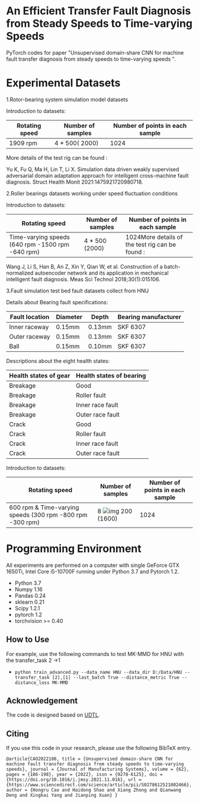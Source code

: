 # An Efficient Transfer Fault Diagnosis  from Steady Speeds to Time-varying Speeds

PyTorch codes for paper "Unsupervised domain-share CNN for machine fault transfer diagnosis from steady speeds to time-varying speeds ".

# Experimental Datasets

1.Rotor-bearing system simulation model datasets 

Introduction to datasets:

| Rotating speed | Number of samples | Number of points in each sample |
| -------------- | ----------------- | ------------------------------- |
| 1909 rpm       | 4 * 500( 2000)    | 1024                            |

More details of the test rig can be found : 

Yu K, Fu Q, Ma H, Lin T, Li X. Simulation data driven weakly supervised adversarial domain adaptation approach for intelligent cross-machine fault diagnosis. Struct Health Monit 2021:1475921720980718. 

2.Roller bearings datasets working under speed fluctuation conditions

Introduction to datasets:

| Rotating speed                                   | Number of samples | Number of points in each sample                 |
| ------------------------------------------------ | ----------------- | ----------------------------------------------- |
| Time-varying speeds (640 rpm -1500 rpm -640 rpm) | 4 * 500 (2000)    | 1024More details of the test rig can be found : |

Wang J, Li S, Han B, An Z, Xin Y, Qian W, et al. Construction of a batch-normalized autoencoder network and its application in mechanical intelligent fault diagnosis. Meas Sci Technol 2018;30(1):015106. 

3.Fault simulation test bed fault datasets collect from HNU

Details about Bearing fault specifications:

| Fault location | Diameter | Depth  | Bearing manufacturer |
| -------------- | -------- | ------ | -------------------- |
| Inner raceway  | 0.15mm   | 0.13mm | SKF 6307             |
| Outer raceway  | 0.15mm   | 0.13mm | SKF 6307             |
| Ball           | 0.15mm   | 0.10mm | SKF 6307             |

Descriptions about the eight health states:

| Health states of gear | Health states of bearing |
| --------------------- | ------------------------ |
| Breakage              | Good                     |
| Breakage              | Roller fault             |
| Breakage              | Inner race fault         |
| Breakage              | Outer race fault         |
| Crack                 | Good                     |
| Crack                 | Roller fault             |
| Crack                 | Inner race fault         |
| Crack                 | Outer race fault         |

Introduction to datasets:

| Rotating speed                                            | Number of samples                                            | Number of points in each sample |
| --------------------------------------------------------- | ------------------------------------------------------------ | ------------------------------- |
| 600 rpm & Time-varying speeds (300 rpm -800 rpm -300 rpm) | 8 ![img](file:///C:\Users\Paperman\AppData\Local\Temp\ksohtml21400\wps5.png) 200 (1600) | 1024                            |

# Programming Environment

All experiments are performed on a computer with single GeForce GTX 1650Ti, Intel Core i5-10700F running under Python 3.7 and Pytorch 1.2.

- Python 3.7
- Numpy 1.16
- Pandas 0.24
- sklearn 0.21
- Scipy 1.2.1
- pytorch 1.2
- torchvision >= 0.40

## How to Use

For example, use the following commands to test MK-MMD for HNU with the transfer_task 2 ->1

- `python train_advanced.py --data_name HNU --data_dir D:/Data/HNU --transfer_task [2],[1] --last_batch True --distance_metric True --distance_loss MK-MMD `

## Acknowledgement

The code is designed based on [UDTL](https://github.com/ZhaoZhibin/UDTL).

## Citing

If you use this code in your research, please use the following BibTeX entry.

`@article{CAO2022186,
title = {Unsupervised domain-share CNN for machine fault transfer diagnosis from steady speeds to time-varying speeds},
journal = {Journal of Manufacturing Systems},
volume = {62},
pages = {186-198},
year = {2022},
issn = {0278-6125},
doi = {https://doi.org/10.1016/j.jmsy.2021.11.016},
url = {https://www.sciencedirect.com/science/article/pii/S0278612521002466},
author = {Hongru Cao and Haidong Shao and Xiang Zhong and Qianwang Deng and Xingkai Yang and Jianping Xuan}
}`

